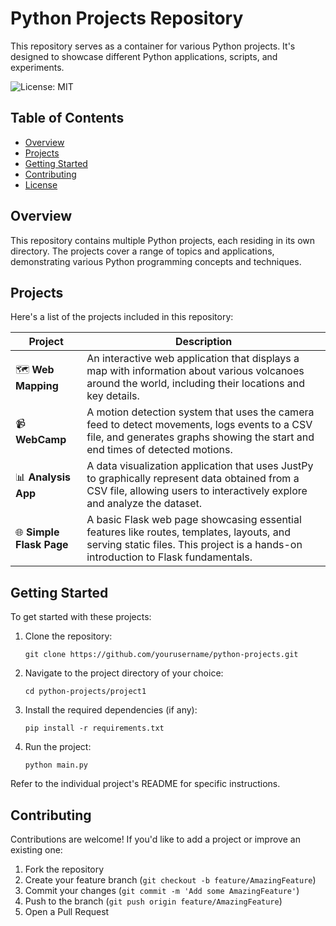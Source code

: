 # Python Projects Repository

This repository serves as a container for various Python projects. It's designed to showcase different Python applications, scripts, and experiments.

![License: MIT](https://img.shields.io/badge/License-MIT-yellow.svg)

## Table of Contents

- [Overview](#overview)
- [Projects](#projects)
- [Getting Started](#getting-started)
- [Contributing](#contributing)
- [License](#license)

## Overview

This repository contains multiple Python projects, each residing in its own directory. The projects cover a range of topics and applications, demonstrating various Python programming concepts and techniques.

## Projects

Here's a list of the projects included in this repository:

| Project                  | Description                                                                                                                                                                    |
| ------------------------ | ------------------------------------------------------------------------------------------------------------------------------------------------------------------------------ |
| 🗺️ **Web Mapping**       | An interactive web application that displays a map with information about various volcanoes around the world, including their locations and key details.                       |
| 📹 **WebCamp**           | A motion detection system that uses the camera feed to detect movements, logs events to a CSV file, and generates graphs showing the start and end times of detected motions.  |
| 📊 **Analysis App**      | A data visualization application that uses JustPy to graphically represent data obtained from a CSV file, allowing users to interactively explore and analyze the dataset.     |
| 🌐 **Simple Flask Page** | A basic Flask web page showcasing essential features like routes, templates, layouts, and serving static files. This project is a hands-on introduction to Flask fundamentals. |

## Getting Started

To get started with these projects:

1. Clone the repository:

   ```
   git clone https://github.com/yourusername/python-projects.git
   ```

2. Navigate to the project directory of your choice:

   ```
   cd python-projects/project1
   ```

3. Install the required dependencies (if any):

   ```
   pip install -r requirements.txt
   ```

4. Run the project:
   ```
   python main.py
   ```

Refer to the individual project's README for specific instructions.

## Contributing

Contributions are welcome! If you'd like to add a project or improve an existing one:

1. Fork the repository
2. Create your feature branch (`git checkout -b feature/AmazingFeature`)
3. Commit your changes (`git commit -m 'Add some AmazingFeature'`)
4. Push to the branch (`git push origin feature/AmazingFeature`)
5. Open a Pull Request
